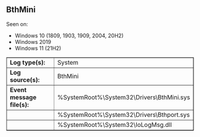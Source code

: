 ## BthMini

Seen on:
* Windows 10 (1809, 1903, 1909, 2004, 20H2)
* Windows 2019
* Windows 11 (21H2)

<table border="1" class="docutils">
  <tbody>
    <tr>
      <td><b>Log type(s):</b></td>
      <td>System</td>
    </tr>
    <tr>
      <td><b>Log source(s):</b></td>
      <td>BthMini</td>
    </tr>
    <tr>
      <td><b>Event message file(s):</b></td>
      <td>%SystemRoot%\System32\Drivers\BthMini.sys</td>
    </tr>
    <tr>
      <td>&nbsp;</td>
      <td>%SystemRoot%\System32\Drivers\Bthport.sys</td>
    </tr>
    <tr>
      <td>&nbsp;</td>
      <td>%SystemRoot%\System32\IoLogMsg.dll</td>
    </tr>
  </tbody>
</table>

&nbsp;

